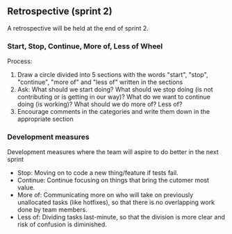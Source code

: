 ## Retrospective (sprint 2)

A retrospective will be held at the end of sprint 2. 


### Start, Stop, Continue, More of, Less of Wheel

Process: 

1. Draw a circle divided into 5 sections with the words "start", "stop", "continue", "more of" and "less of" written in the sections
2. Ask: What should we start doing? What should we stop doing (is not contributing or is getting in our way)? What do we want to continue doing (is working)? What should we do more of? Less of?
3. Encourage comments in the categories and write them down in the appropriate section


### Development measures

Development measures where the team will aspire to do better in the next sprint

- Stop: Moving on to code a new thing/feature if tests fail.
- Continue: Continue focusing on things that bring the cutomer most value. 
- More of: Communicating more on who will take on previously unallocated tasks (like hotfixes), so that there is no overlapping work done by team members.
- Less of: Dividing tasks last-minute, so that the division is more clear and risk of confusion is diminished. 
